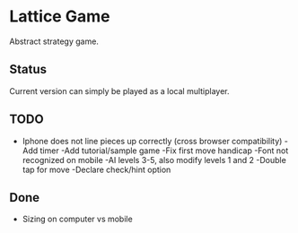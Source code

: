 # Lattice Game
Abstract strategy game.


## Status

Current version can simply be played as a local multiplayer.

## TODO

- Iphone does not line pieces up correctly (cross browser compatibility)
-Add timer
-Add tutorial/sample game
-Fix first move handicap
-Font not recognized on mobile
-AI levels 3-5, also modify levels 1 and 2
-Double tap for move
-Declare check/hint option

## Done
	
- Sizing on computer vs mobile